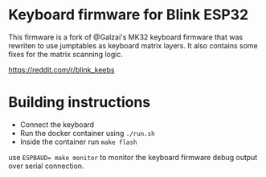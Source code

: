 # Keyboard firmware for Blink ESP32

This firmware is a fork of @Galzai's MK32 keyboard firmware that was rewriten to use jumptables as keyboard matrix layers. It also contains some fixes for the matrix scanning logic.

https://reddit.com/r/blink_keebs

# Building instructions
* Connect the keyboard
* Run the docker container using `./run.sh`
* Inside the container run `make flash`

use `ESPBAUD= make monitor` to monitor the keyboard firmware debug output over serial connection.
